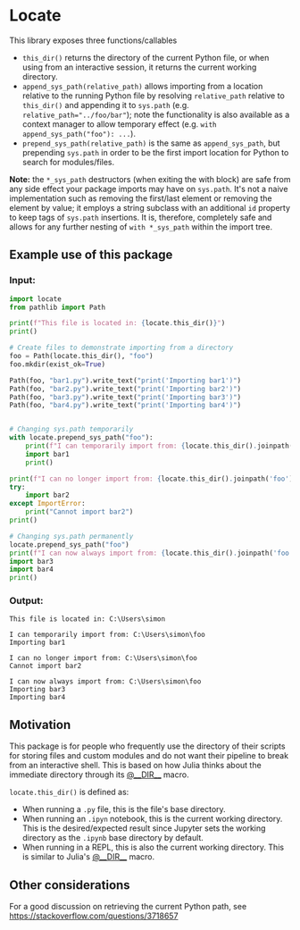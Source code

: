 # Locate

This library exposes three functions/callables
 - `this_dir()` returns the directory of the current Python file, or when using from an interactive session, it returns the current working directory.
 - `append_sys_path(relative_path)` allows importing from a location relative to the running Python file by resolving `relative_path` relative to `this_dir()` and appending it to `sys.path` (e.g. `relative_path="../foo/bar"`); note the functionality is also available as a context manager to allow temporary effect (e.g. `with append_sys_path("foo"): ...`).
 - `prepend_sys_path(relative_path)` is the same as `append_sys_path`, but prepending `sys.path` in order to be the first import location for Python to search for modules/files.
  
**Note:** the `*_sys_path` destructors (when exiting the with block) are safe from any side effect your package imports may have on `sys.path`. It's not a naive implementation such as removing the first/last element or removing the element by value; it employs a string subclass with an additional `id` property to keep tags of `sys.path` insertions. It is, therefore, completely safe and allows for any further nesting of `with *_sys_path` within the import tree.

## Example use of this package
### Input:
```python
import locate
from pathlib import Path

print(f"This file is located in: {locate.this_dir()}")
print()

# Create files to demonstrate importing from a directory
foo = Path(locate.this_dir(), "foo")
foo.mkdir(exist_ok=True)

Path(foo, "bar1.py").write_text("print('Importing bar1')")
Path(foo, "bar2.py").write_text("print('Importing bar2')")
Path(foo, "bar3.py").write_text("print('Importing bar3')")
Path(foo, "bar4.py").write_text("print('Importing bar4')")


# Changing sys.path temporarily
with locate.prepend_sys_path("foo"):
    print(f"I can temporarily import from: {locate.this_dir().joinpath('foo')}")
    import bar1
    print()

print(f"I can no longer import from: {locate.this_dir().joinpath('foo')}")
try:
    import bar2
except ImportError:
    print("Cannot import bar2")
print()

# Changing sys.path permanently
locate.prepend_sys_path("foo")
print(f"I can now always import from: {locate.this_dir().joinpath('foo')}")
import bar3
import bar4
print()
```
### Output:
```
This file is located in: C:\Users\simon

I can temporarily import from: C:\Users\simon\foo
Importing bar1

I can no longer import from: C:\Users\simon\foo
Cannot import bar2

I can now always import from: C:\Users\simon\foo
Importing bar3
Importing bar4
```

## Motivation
This package is for people who frequently use the directory of their scripts for storing files and custom modules and do not want their pipeline to break from an interactive shell. This is based on how Julia thinks about the immediate directory through its [@\_\_DIR\_\_](https://docs.julialang.org/en/v1/base/base/#Base.@__DIR__) macro.

`locate.this_dir()` is defined as:

 - When running a `.py` file, this is the file's base directory. 
 - When running an `.ipyn` notebook, this is the current working directory. This is the desired/expected result since Jupyter sets the working directory as the `.ipynb` base directory by default.
 - When running in a REPL, this is also the current working directory. This is similar to Julia's [@\_\_DIR\_\_](https://docs.julialang.org/en/v1/base/base/#Base.@__DIR__) macro.

## Other considerations
For a good discussion on retrieving the current Python path, see https://stackoverflow.com/questions/3718657
